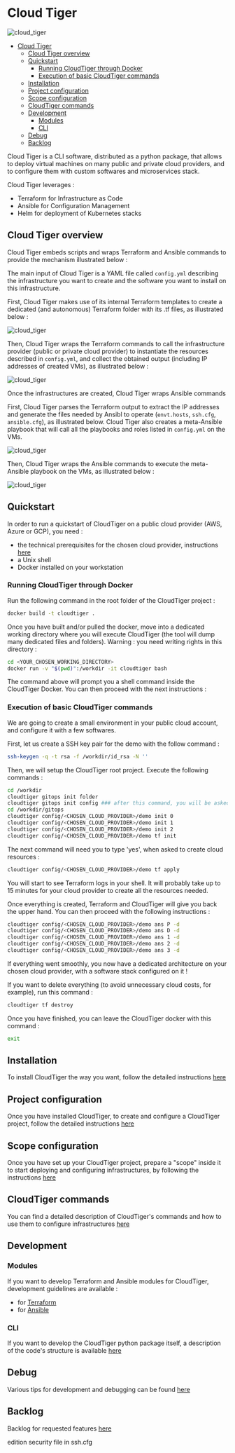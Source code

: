 # Cloud Tiger

![cloud_tiger](./doc/cloud_tiger.jpg)

- [Cloud Tiger](#cloud-tiger)
	- [Cloud Tiger overview](#cloud-tiger-overview)
	- [Quickstart](#quickstart)
		- [Running CloudTiger through Docker](#running-cloudtiger-through-docker)
		- [Execution of basic CloudTiger commands](#execution-of-basic-cloudtiger-commands)
	- [Installation](#installation)
	- [Project configuration](#project-configuration)
	- [Scope configuration](#scope-configuration)
	- [CloudTiger commands](#cloudtiger-commands)
	- [Development](#development)
		- [Modules](#modules)
		- [CLI](#cli)
	- [Debug](#debug)
	- [Backlog](#backlog)

Cloud Tiger is a CLI software, distributed as a python package, that allows to deploy virtual machines on many public and private cloud providers, and to configure them with custom softwares and microservices stack.

Cloud Tiger leverages :

- Terraform for Infrastructure as Code
- Ansible for Configuration Management
- Helm for deployment of Kubernetes stacks

## Cloud Tiger overview

Cloud Tiger embeds scripts and wraps Terraform and Ansible commands to provide the mechanism illustrated below :

The main input of Cloud Tiger is a YAML file called `config.yml` describing the infrastructure you want to create and the software you want to install on this infrastructure.

First, Cloud Tiger makes use of its internal Terraform templates to create a dedicated (and autonomous) Terraform folder with its .tf files, as illustrated below :

![cloud_tiger](./doc/schemas/cloudtiger_logic_1.drawio.png)

Then, Cloud Tiger wraps the Terraform commands to call the infrastructure provider (public or private cloud provider) to instantiate the resources described in `config.yml`, and collect the obtained output (including IP addresses of created VMs), as illustrated below :

![cloud_tiger](./doc/schemas/cloudtiger_logic_2.drawio.png)

Once the infrastructures are created, Cloud Tiger wraps Ansible commands

First, Cloud Tiger parses the Terraform output to extract the IP addresses and generate the files needed by Ansibl to operate (`envt.hosts`, `ssh.cfg`, `ansible.cfg`), as illustrated below. Cloud Tiger also creates a meta-Ansible playbook that will call all the playbooks and roles listed in `config.yml` on the VMs.

![cloud_tiger](./doc/schemas/cloudtiger_logic_3.drawio.png)

Then, Cloud Tiger wraps the Ansible commands to execute the meta-Ansible playbook on the VMs, as illustrated below :

![cloud_tiger](./doc/schemas/cloudtiger_logic_4.drawio.png)

## Quickstart

In order to run a quickstart of CloudTiger on a public cloud provider (AWS, Azure or GCP), you need :

- the technical prerequisites for the chosen cloud provider, instructions [here](doc/prerequisites_cloud_credentials.md)
- a Unix shell
- Docker installed on your workstation

### Running CloudTiger through Docker

Run the following command in the root folder of the CloudTiger project :

```bash
docker build -t cloudtiger .
```

Once you have built and/or pulled the docker, move into a dedicated working directory where you will execute CloudTiger (the tool will dump many dedicated files and folders). Warning : you need writing rights in this directory :

```bash
cd <YOUR_CHOSEN_WORKING_DIRECTORY>
docker run -v "$(pwd)":/workdir -it cloudtiger bash
```

The command above will prompt you a shell command inside the CloudTiger Docker. You can then proceed with the next instructions :

### Execution of basic CloudTiger commands

We are going to create a small environment in your public cloud account, and configure it with a few softwares.

First, let us create a SSH key pair for the demo with the follow command :

```bash
ssh-keygen -q -t rsa -f /workdir/id_rsa -N ''
```

Then, we will setup the CloudTiger root project. Execute the following commands :

```bash
cd /workdir
cloudtiger gitops init folder
cloudtiger gitops init config ### after this command, you will be asked for several credentials information. If you are not sure, do not use a Terraform backend for the demo
cd /workdir/gitops
cloudtiger config/<CHOSEN_CLOUD_PROVIDER>/demo init 0
cloudtiger config/<CHOSEN_CLOUD_PROVIDER>/demo init 1
cloudtiger config/<CHOSEN_CLOUD_PROVIDER>/demo init 2
cloudtiger config/<CHOSEN_CLOUD_PROVIDER>/demo tf init
```

The next command will need you to type 'yes', when asked to create cloud resources :

```bash
cloudtiger config/<CHOSEN_CLOUD_PROVIDER>/demo tf apply
```

You will start to see Terraform logs in your shell.
It will probably take up to 15 minutes for your cloud provider to create all the resources needed.

Once everything is created, Terraform and CloudTiger will give you back the upper hand. You can then proceed with the following instructions :

```bash
cloudtiger config/<CHOSEN_CLOUD_PROVIDER>/demo ans P -d
cloudtiger config/<CHOSEN_CLOUD_PROVIDER>/demo ans D -d
cloudtiger config/<CHOSEN_CLOUD_PROVIDER>/demo ans 1 -d
cloudtiger config/<CHOSEN_CLOUD_PROVIDER>/demo ans 2 -d
cloudtiger config/<CHOSEN_CLOUD_PROVIDER>/demo ans 3 -d
```

If everything went smoothly, you now have a dedicated architecture on your chosen cloud provider, with a software stack configured on it !

If you want to delete everything (to avoid unnecessary cloud costs, for example), run this command :

```bash
cloudtiger tf destroy
```

Once you have finished, you can leave the CloudTiger docker with this command :

```bash
exit
```

## Installation

To install CloudTiger the way you want, follow the detailed instructions [here](doc/install.md)

## Project configuration

Once you have installed CloudTiger, to create and configure a CloudTiger project, follow the detailed instructions [here](doc/project_configuration.md)

## Scope configuration

Once you have set up your CloudTiger project, prepare a "scope" inside it to start deploying and configuring infrastructures, by following the instructions [here](doc/scope_configuration.md)

## CloudTiger commands

You can find a detailed description of CloudTiger's commands and how to use them to configure infrastructures [here](./doc/commands.md)

## Development

### Modules

If you want to develop Terraform and Ansible modules for CloudTiger, development guidelines are available :

- for [Terraform](./doc/iac_guidelines.md)
- for [Ansible](./doc/cm_guidelines.md)

### CLI

If you want to develop the CloudTiger python package itself, a description of the code's structure is available [here](./doc/code_architecture.md)

## Debug

Various tips for development and debugging can be found [here](./doc/debug.md)

## Backlog

Backlog for requested features [here](./doc/backlog.md)

edition security file in ssh.cfg